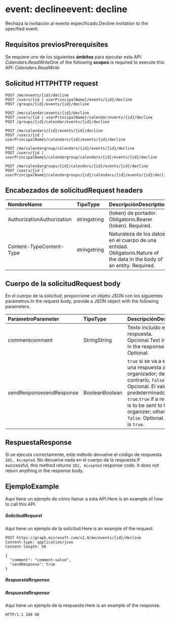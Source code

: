 # <a name="event-decline"></a><span data-ttu-id="67d17-101">event: decline</span><span class="sxs-lookup"><span data-stu-id="67d17-101">event: decline</span></span>

<span data-ttu-id="67d17-102">Rechaza la invitación al evento especificado.</span><span class="sxs-lookup"><span data-stu-id="67d17-102">Decline invitation to the specified event.</span></span>

## <a name="prerequisites"></a><span data-ttu-id="67d17-103">Requisitos previos</span><span class="sxs-lookup"><span data-stu-id="67d17-103">Prerequisites</span></span>
<span data-ttu-id="67d17-104">Se requiere uno de los siguientes **ámbitos** para ejecutar esta API: *Calendars.ReadWrite*</span><span class="sxs-lookup"><span data-stu-id="67d17-104">One of the following **scopes** is required to execute this API: *Calendars.ReadWrite*</span></span>
## <a name="http-request"></a><span data-ttu-id="67d17-105">Solicitud HTTP</span><span class="sxs-lookup"><span data-stu-id="67d17-105">HTTP request</span></span>
<!-- { "blockType": "ignored" } -->
```http
POST /me/events/{id}/decline
POST /users/{id | userPrincipalName}/events/{id}/decline
POST /groups/{id}/events/{id}/decline

POST /me/calendar/events/{id}/decline
POST /users/{id | userPrincipalName}/calendar/events/{id}/decline
POST /groups/{id}/calendar/events/{id}/decline

POST /me/calendars/{id}/events/{id}/decline
POST /users/{id | userPrincipalName}/calendars/{id}/events/{id}/decline

POST /me/calendargroup/calendars/{id}/events/{id}/decline
POST /users/{id | userPrincipalName}/calendargroup/calendars/{id}/events/{id}/decline

POST /me/calendargroups/{id}/calendars/{id}/events/{id}/decline
POST /users/{id | userPrincipalName}/calendargroups/{id}/calendars/{id}/events/{id}/decline
```
## <a name="request-headers"></a><span data-ttu-id="67d17-106">Encabezados de solicitud</span><span class="sxs-lookup"><span data-stu-id="67d17-106">Request headers</span></span>
| <span data-ttu-id="67d17-107">Nombre</span><span class="sxs-lookup"><span data-stu-id="67d17-107">Name</span></span>       | <span data-ttu-id="67d17-108">Tipo</span><span class="sxs-lookup"><span data-stu-id="67d17-108">Type</span></span> | <span data-ttu-id="67d17-109">Descripción</span><span class="sxs-lookup"><span data-stu-id="67d17-109">Description</span></span>|
|:---------------|:--------|:----------|
| <span data-ttu-id="67d17-110">Authorization</span><span class="sxs-lookup"><span data-stu-id="67d17-110">Authorization</span></span>  | <span data-ttu-id="67d17-111">string</span><span class="sxs-lookup"><span data-stu-id="67d17-111">string</span></span>  | <span data-ttu-id="67d17-p101">{token} de portador. Obligatorio.</span><span class="sxs-lookup"><span data-stu-id="67d17-p101">Bearer {token}. Required.</span></span> |
| <span data-ttu-id="67d17-114">Content-Type</span><span class="sxs-lookup"><span data-stu-id="67d17-114">Content-Type</span></span> | <span data-ttu-id="67d17-115">string</span><span class="sxs-lookup"><span data-stu-id="67d17-115">string</span></span>  | <span data-ttu-id="67d17-p102">Naturaleza de los datos en el cuerpo de una entidad. Obligatorio.</span><span class="sxs-lookup"><span data-stu-id="67d17-p102">Nature of the data in the body of an entity. Required.</span></span> |

## <a name="request-body"></a><span data-ttu-id="67d17-118">Cuerpo de la solicitud</span><span class="sxs-lookup"><span data-stu-id="67d17-118">Request body</span></span>
<span data-ttu-id="67d17-119">En el cuerpo de la solicitud, proporcione un objeto JSON con los siguientes parámetros.</span><span class="sxs-lookup"><span data-stu-id="67d17-119">In the request body, provide a JSON object with the following parameters.</span></span>

| <span data-ttu-id="67d17-120">Parámetro</span><span class="sxs-lookup"><span data-stu-id="67d17-120">Parameter</span></span>    | <span data-ttu-id="67d17-121">Tipo</span><span class="sxs-lookup"><span data-stu-id="67d17-121">Type</span></span>   |<span data-ttu-id="67d17-122">Descripción</span><span class="sxs-lookup"><span data-stu-id="67d17-122">Description</span></span>|
|:---------------|:--------|:----------|
|<span data-ttu-id="67d17-123">comment</span><span class="sxs-lookup"><span data-stu-id="67d17-123">comment</span></span>|<span data-ttu-id="67d17-124">String</span><span class="sxs-lookup"><span data-stu-id="67d17-124">String</span></span>|<span data-ttu-id="67d17-p103">Texto incluido en la respuesta. Opcional.</span><span class="sxs-lookup"><span data-stu-id="67d17-p103">Text included in the response. Optional.</span></span>|
|<span data-ttu-id="67d17-127">sendResponse</span><span class="sxs-lookup"><span data-stu-id="67d17-127">sendResponse</span></span>|<span data-ttu-id="67d17-128">Boolean</span><span class="sxs-lookup"><span data-stu-id="67d17-128">Boolean</span></span>|<span data-ttu-id="67d17-p104">`true` si se va a enviar una respuesta al organizador; de lo contrario, `false`. Opcional. El valor predeterminado es `true`.</span><span class="sxs-lookup"><span data-stu-id="67d17-p104">`true` if a response is to be sent to the organizer; otherwise, `false`. Optional. Default is `true`.</span></span>|

## <a name="response"></a><span data-ttu-id="67d17-132">Respuesta</span><span class="sxs-lookup"><span data-stu-id="67d17-132">Response</span></span>

<span data-ttu-id="67d17-p105">Si se ejecuta correctamente, este método devuelve el código de respuesta `202, Accepted`. No devuelve nada en el cuerpo de la respuesta.</span><span class="sxs-lookup"><span data-stu-id="67d17-p105">If successful, this method returns `202, Accepted` response code. It does not return anything in the response body.</span></span>

## <a name="example"></a><span data-ttu-id="67d17-135">Ejemplo</span><span class="sxs-lookup"><span data-stu-id="67d17-135">Example</span></span>
<span data-ttu-id="67d17-136">Aquí tiene un ejemplo de cómo llamar a esta API.</span><span class="sxs-lookup"><span data-stu-id="67d17-136">Here is an example of how to call this API.</span></span>
##### <a name="request"></a><span data-ttu-id="67d17-137">Solicitud</span><span class="sxs-lookup"><span data-stu-id="67d17-137">Request</span></span>
<span data-ttu-id="67d17-138">Aquí tiene un ejemplo de la solicitud.</span><span class="sxs-lookup"><span data-stu-id="67d17-138">Here is an example of the request.</span></span>
<!-- {
  "blockType": "request",
  "name": "event_decline"
}-->
```http
POST https://graph.microsoft.com/v1.0/me/events/{id}/decline
Content-type: application/json
Content-length: 56

{
  "comment": "comment-value",
  "sendResponse": true
}
```

##### <a name="response"></a><span data-ttu-id="67d17-139">Respuesta</span><span class="sxs-lookup"><span data-stu-id="67d17-139">Response</span></span>
##### <a name="response"></a><span data-ttu-id="67d17-140">Respuesta</span><span class="sxs-lookup"><span data-stu-id="67d17-140">Response</span></span>
<span data-ttu-id="67d17-141">Aquí tiene un ejemplo de la respuesta.</span><span class="sxs-lookup"><span data-stu-id="67d17-141">Here is an example of the response.</span></span>
<!-- {
  "blockType": "response",
  "truncated": true
} -->
```http
HTTP/1.1 200 OK
```

<!-- uuid: 8fcb5dbc-d5aa-4681-8e31-b001d5168d79
2015-10-25 14:57:30 UTC -->
<!-- {
  "type": "#page.annotation",
  "description": "event: decline",
  "keywords": "",
  "section": "documentation",
  "tocPath": ""
}-->
